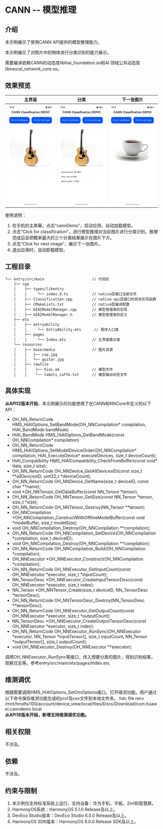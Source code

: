 # CANN -- 模型推理

## 介绍

本示例展示了使用CANN API提供的模型推理能力。

本示例展示了对图片中的物体进行分类识别的能力展示。

需要编译依赖CANN的动态库libhiai_foundation.so和AI 领域公共动态库libneural_network_core.so。

## 效果预览

|         **主界面**          |          **分类**          |          **下一张图片**          |
|:------------------------:|:------------------------:|--------------------------|
| ![](screenshots/launch.jpg) | ![](screenshots/guitar.jpg) | ![](screenshots/next.jpg) |

使用说明：

1. 在手机的主屏幕，点击“cannDemo”，启动应用，自动加载模型。
2. 点击“Click for classification”，进行模型推理对当前图片进行分类识别，推理完成后会把概率最大的三个分类结果展示在图片下方。
3. 点击“Click for next image”，展示下一张图片。 
4. 退出应用时，自动卸载模型。

## 工程目录
```
└── entry/src/main                      // 代码区
    ├── cpp
    │    ├── types/libentry
    │    │     └── index.d.ts           // native层接口注册文件
    │    ├── Classification.cpp         // native api层接口的具体实现函数
    │    ├── CMakeLists.txt             // native层编译配置
    │    ├── HIAIModelManager.cpp       // 模型管理类的实现
    │    ├── HIAIModelManager.h         // 模型管理类的定义
    ├── ets
    │    ├── entryability 
    │    │     └── EntryAbility.ets      // 程序入口类
    │    ├── pages 
    │    │     └── Index.ets            // 主界面展示类
    └── resources
    │    ├── base/media                 // 图片资源
    │    │   ├── cup.jpg
    │    │   └── guitar.jpg
    │    ├── rawfile 
    │    │    ├── hiai.om               // 模型文件
    │    │    └── labels_caffe.txt      // 模型输出标签文件
```

## 具体实现

**从API12版本开始**，本示例展示的功能使用了在CANN和NNCore中定义的以下API：

* OH_NN_ReturnCode HMS_HiAIOptions_SetBandMode(OH_NNCompilation* compilation, HiAI_BandMode bandMode)
* HiAI_BandMode HMS_HiAIOptions_GetBandMode(const OH_NNCompilation* compilation)
* OH_NN_ReturnCode HMS_HiAIOptions_SetModelDeviceOrder(OH_NNCompilation* compilation, HiAI_ExecuteDevice* executeDevices, size_t deviceCount);
* HiAI_Compatibility HMS_HiAICompatibility_CheckFromBuffer(const void* data, size_t size);
* OH_NN_ReturnCode OH_NNDevice_GetAllDevicesID(const size_t **allDevicesID, uint32_t *deviceCount);
* OH_NN_ReturnCode OH_NNDevice_GetName(size_t deviceID, const char **name);
* void *OH_NNTensor_GetDataBuffer(const NN_Tensor *tensor);
* OH_NN_ReturnCode OH_NNTensor_GetSize(const NN_Tensor *tensor, size_t *size);
* OH_NN_ReturnCode OH_NNTensor_Destroy(NN_Tensor **tensor);
* OH_NNCompilation *OH_NNCompilation_ConstructWithOfflineModelBuffer(const void *modelBuffer, size_t modelSize);
* void OH_NNCompilation_Destroy(OH_NNCompilation **compilation);
* OH_NN_ReturnCode OH_NNCompilation_SetDevice(OH_NNCompilation *compilation, size_t deviceID);
* void OH_NNCompilation_Destroy(OH_NNCompilation **compilation);
* OH_NN_ReturnCode OH_NNCompilation_Build(OH_NNCompilation *compilation);
* OH_NNExecutor *OH_NNExecutor_Construct(OH_NNCompilation *compilation);
* OH_NN_ReturnCode OH_NNExecutor_GetInputCount(const OH_NNExecutor *executor, size_t *inputCount);
* NN_TensorDesc *OH_NNExecutor_CreateInputTensorDesc(const OH_NNExecutor *executor, size_t index);
* NN_Tensor *OH_NNTensor_Create(size_t deviceID, NN_TensorDesc *tensorDesc);
* OH_NN_ReturnCode OH_NNTensorDesc_Destroy(NN_TensorDesc **tensorDesc);
* OH_NN_ReturnCode OH_NNExecutor_GetOutputCount(const OH_NNExecutor *executor, size_t *outputCount);
* NN_TensorDesc *OH_NNExecutor_CreateOutputTensorDesc(const OH_NNExecutor *executor, size_t index);
* OH_NN_ReturnCode OH_NNExecutor_RunSync(OH_NNExecutor *executor, NN_Tensor *inputTensor[], size_t inputCount, NN_Tensor *outputTensor[], size_t outputCount);
* void OH_NNExecutor_Destroy(OH_NNExecutor **executor);

调用OH_NNExecutor_RunSync等接口，传入想要分类的图片，得到识别结果，观察日志等。参考entry/src/main/ets/pages/Index.ets.

## 维测调优
根据需要调用HMS_HiAIOptions_SetOmOptions接口，打开维测功能。用户通过以下命令保存维测功能生成的prof及csv文件到本地文件夹。
hdc file recv /mnt/hmdfs/100/account/device_view/local/files/Docs/Download/com.huawei.canndemo local
<br>**从API18版本开始，新增支持维测调优功能。**

## 相关权限

不涉及。

## 依赖

不涉及。

## 约束与限制

1. 本示例仅支持标准系统上运行，支持设备：华为手机、平板、2in1和智慧屏。
2. HarmonyOS系统：HarmonyOS 5.1.0 Release及以上。
3. DevEco Studio版本：DevEco Studio 6.0.0 Release及以上。
4. HarmonyOS SDK版本：HarmonyOS 6.0.0 Release SDK及以上。



